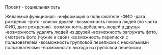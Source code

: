 Проект - социальная сеть

Желаемый функционал:
-информация о пользователе
	-ФИО
	-дата рождения
	-фото
	-список друзей
-возможность поиска людей (по части ФИО, дате рождения)
-возможность добавлять людей в друзья
-возможность удалять людей из друзей
-возможность загружать фото, смотреть фото (чужие и свои)
-возможность переписки с пользователем
-возможность групповой переписки с несколькими пользователями
-возможность выхода из групповой переписки